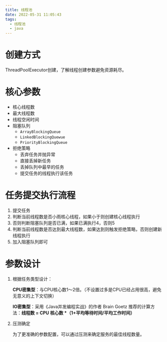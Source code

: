 ```yaml
---
title: 线程池
date: 2022-05-31 11:05:43
tags:
  - 线程池
  - java
---
```


# 创建方式

ThreadPoolExecutor创建，了解线程创建参数避免资源耗尽。

# 核心参数

- 核心线程数
- 最大线程数
- 线程空闲时间
- 阻塞队列
  - `ArrayBlockingQueue`
  - `LinkedBlockingQuewue`
  - `PriorityBlockingQueue`
- 拒绝策略
  - 丢弃任务并抛异常
  - 直接丢掉新任务
  - 丢掉队列中最早的任务
  - 提交任务的线程执行该任务

# 任务提交执行流程

1. 提交任务
2. 判断当前线程数是否小雨核心线程，如果小于则创建核心线程执行
3. 否则判断阻塞队列是否已满，如果已满执行4，否则5
4. 判断当前线程数是否达到最大线程数，如果达到则触发拒绝策略，否则创建新线程执行
5. 加入阻塞队列即可

# 参数设计

1. 根据任务类型设计：

   **CPU密集型**：与CPU核心数1～2倍。（不设置过多是CPU已经占用很高，避免无意义的上下文切换）

   **IO密集型**：采用《Java并发编程实战》的作者 Brain Goetz 推荐的计算方法：**线程数 = CPU 核心数 \*（1+平均等待时间/平均工作时间）**

2. 压测确定

   为了更准确的参数配置，可以通过压测来确定服务的最佳线程数量。
